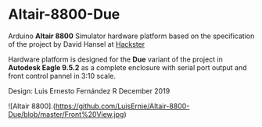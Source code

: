 # Altair-8800-Due
Arduino **Altair 8800** Simulator hardware platform based on the specification of the project by David Hansel at [Hackster](https://www.hackster.io/david-hansel/arduino-altair-8800-simulator-3594a6#schematics)

Hardware platform is designed for the **Due** variant of the project in **Autodesk Eagle 9.5.2** as a complete enclosure with serial port output and front control pannel in 3:10 scale.

Design: Luis Ernesto Fernández R
December 2019

![Altair 8800].(https://github.com/LuisErnie/Altair-8800-Due/blob/master/Front%20View.jpg)

